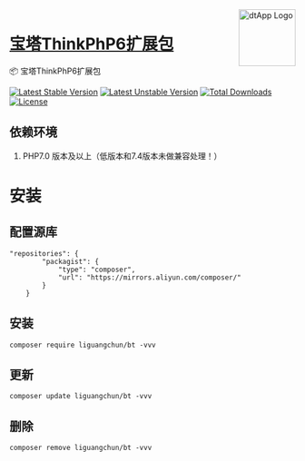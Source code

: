 <img align="right" width="100" src="https://cdn.oss.liguangchun.cn/04/999e9f2f06d396968eacc10ce9bc8a.png" alt="dtApp Logo"/>

<h1 align="left"><a href="https://www.dtapp.net/">宝塔ThinkPhP6扩展包</a></h1>

📦 宝塔ThinkPhP6扩展包

[![Latest Stable Version](https://poser.pugx.org/liguangchun/bt/v/stable)](https://packagist.org/packages/liguangchun/bt) 
[![Latest Unstable Version](https://poser.pugx.org/liguangchun/bt/v/unstable)](https://packagist.org/packages/liguangchun/bt) 
[![Total Downloads](https://poser.pugx.org/liguangchun/bt/downloads)](https://packagist.org/packages/liguangchun/bt) 
[![License](https://poser.pugx.org/liguangchun/bt/license)](https://packagist.org/packages/liguangchun/bt)

## 依赖环境

1. PHP7.0 版本及以上（低版本和7.4版本未做兼容处理！）


# 安装
## 配置源库

```text
"repositories": {
        "packagist": {
            "type": "composer",
            "url": "https://mirrors.aliyun.com/composer/"
        }
    }
```

## 安装

```text
composer require liguangchun/bt -vvv
```

## 更新

```text
composer update liguangchun/bt -vvv
```

## 删除

```text
composer remove liguangchun/bt -vvv
```
